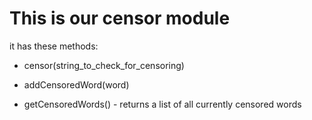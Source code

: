 This is our censor module
=========================

it has these methods:

* censor(string_to_check_for_censoring)

* addCensoredWord(word)

* getCensoredWords() - returns a list of all currently censored words
